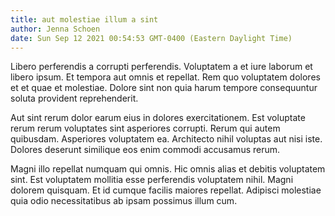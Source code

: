```yaml
---
title: aut molestiae illum a sint
author: Jenna Schoen
date: Sun Sep 12 2021 00:54:53 GMT-0400 (Eastern Daylight Time)
---
```

Libero perferendis a corrupti perferendis. Voluptatem a et iure laborum et libero ipsum. Et tempora aut omnis et repellat. Rem quo voluptatem dolores et et quae et molestiae. Dolore sint non quia harum tempore consequuntur soluta provident reprehenderit.

 Aut sint rerum dolor earum eius in dolores exercitationem. Est voluptate rerum rerum voluptates sint asperiores corrupti. Rerum qui autem quibusdam. Asperiores voluptatem ea. Architecto nihil voluptas aut nisi iste. Dolores deserunt similique eos enim commodi accusamus rerum.

 Magni illo repellat numquam qui omnis. Hic omnis alias et debitis voluptatem sint. Est voluptatem mollitia esse perferendis voluptatem nihil. Magni dolorem quisquam. Et id cumque facilis maiores repellat. Adipisci molestiae quia odio necessitatibus ab ipsam possimus illum cum.